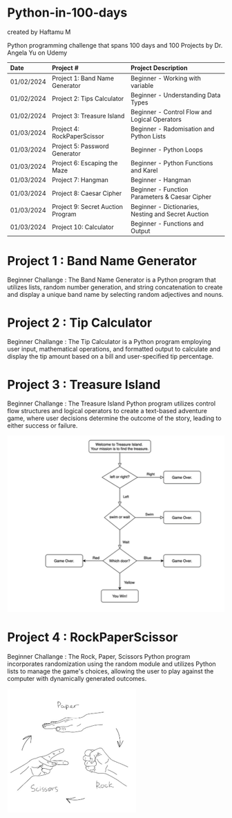 # Python-in-100-days
created by Haftamu M

Python programming challenge that spans 100 days and 100 Projects by Dr. Angela Yu on Udemy

| Date | Project #| Project Description  | 
| :---         |     :---      |          :--- |  
| 01/02/2024   | Project 1: Band Name Generator | Beginner - Working with variable     |
| 01/02/2024   | Project 2: Tips Calculator   | Beginner - Understanding Data Types   |
| 01/02/2024   | Project 3: Treasure Island   | Beginner - Control Flow  and Logical Operators  |
| 01/03/2024   | Project 4: RockPaperScissor | Beginner - Radomisation and Python Lists     |
| 01/03/2024   | Project 5: Password Generator  | Beginner - Python Loops   |
| 01/03/2024   | Project 6: Escaping the Maze  | Beginner - Python Functions and Karel  |
| 01/03/2024   | Project 7: Hangman  | Beginner - Hangman |
| 01/03/2024   | Project 8: Caesar Cipher  | Beginner - Function Parameters & Caesar Cipher |
| 01/03/2024   | Project 9: Secret Auction Program  | Beginner - Dictionaries, Nesting and Secret Auction |
| 01/03/2024   | Project 10: Calculator | Beginner - Functions and Output |

# Project 1 : Band Name Generator 
Beginner Challange :
The Band Name Generator is a Python program that utilizes lists, random number generation, and string concatenation to create and display a unique band name by selecting random adjectives and nouns.

# Project 2 : Tip Calculator
Beginner Challange : 
The Tip Calculator is a Python program employing user input, mathematical operations, and formatted output to calculate and display the tip amount based on a bill and user-specified tip percentage.

# Project 3 : Treasure Island
Beginner Challange : 
The Treasure Island Python program utilizes control flow structures and logical operators to create a text-based adventure game, where user decisions determine the outcome of the story, leading to either success or failure.

![Treasure_Island.PNG](Treasure_Island.PNG)

# Project 4  : RockPaperScissor
Beginner Challange : 
The Rock, Paper, Scissors Python program incorporates randomization using the random module and utilizes Python lists to manage the game's choices, allowing the user to play against the computer with dynamically generated outcomes.

![RockPaperScissor.PNG](RockPaperScissor.PNG)